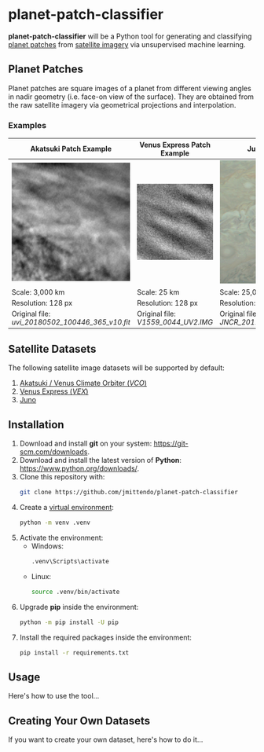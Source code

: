 planet-patch-classifier
=======================

**planet-patch-classifier** will be a Python tool for generating
and classifying [planet patches](#planet-patches) from
[satellite imagery](#satellite-datasets) via unsupervised machine learning.

Planet Patches
--------------
Planet patches are square images of a planet from different viewing angles in nadir
geometry (i.e. face-on view of the surface). They are obtained from the raw satellite
imagery via geometrical projections and interpolation.

### Examples
| Akatsuki Patch Example                                    | Venus Express Patch Example                               | Juno Patch Example                                         |
| --------------------------------------------------------- | --------------------------------------------------------- | ---------------------------------------------------------- |
| <img src="docs/images/patch-example-vco.png" width="256"> | <img src="docs/images/patch-example-vex.png" width="256"> | <img src="docs/images/patch-example-juno.png" width="256"> |
| Scale: 3,000 km                                           | Scale: 25 km                                              | Scale: 25,000 km                                           |
| Resolution: 128 px                                        | Resolution: 128 px                                        | Resolution: 224 px                                         |
| Original file: <br /> *uvi_20180502_100446_365_v10.fit*   | Original file: <br /> *V1559_0044_UV2.IMG*                | Original file: <br /> *JNCR_2017244_08C00121_V01.IMG*      |

Satellite Datasets
-------------------
The following satellite image datasets will be supported by default:
1. [Akatsuki / Venus Climate Orbiter (*VCO*)](https://darts.isas.jaxa.jp/planet/project/akatsuki/)
2. [Venus Express (*VEX*)](https://www.cosmos.esa.int/web/psa/venus-express)
3. [Juno](https://pds-imaging.jpl.nasa.gov/portal/juno_mission.html)

Installation
------------
1. Download and install **git** on your system: https://git-scm.com/downloads.
2. Download and install the latest version of **Python**: https://www.python.org/downloads/.
3. Clone this repository with:
    ```sh
    git clone https://github.com/jmittendo/planet-patch-classifier
    ```
4. Create a [virtual environment](https://docs.python.org/3/library/venv.html):
    ```sh
    python -m venv .venv
    ```
5. Activate the environment:
    * Windows:
        ```sh
        .venv\Scripts\activate
        ```
    * Linux:
        ```sh
        source .venv/bin/activate
        ```
6. Upgrade **pip** inside the environment:
    ```sh
    python -m pip install -U pip
    ```
7. Install the required packages inside the environment:
    ```sh
    pip install -r requirements.txt
    ```
Usage
-----
Here's how to use the tool...

Creating Your Own Datasets
---------------------------
If you want to create your own dataset, here's how to do it...
